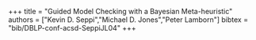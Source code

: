 +++
title =  "Guided Model Checking with a Bayesian Meta-heuristic"
authors = ["Kevin D. Seppi","Michael D. Jones","Peter Lamborn"]
bibtex = "bib/DBLP-conf-acsd-SeppiJL04"
+++
